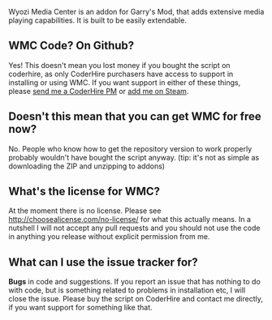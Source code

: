 Wyozi Media Center is an addon for Garry's Mod, that adds extensive media playing capabilities. It is built to be easily extendable.

## WMC Code? On Github?

Yes! This doesn't mean you lost money if you bought the script on coderhire, as only CoderHire purchasers have access to support in installing or using WMC. If you want support in either of these things, please [send me a CoderHire PM](http://coderhire.com/profile/personalmessages/send/1443) or [add me on Steam](http://steamcommunity.com/id/wyozi).

## Doesn't this mean that you can get WMC for free now?

No. People who know how to get the repository version to work properly probably wouldn't have bought the script anyway. (tip: it's not as simple as downloading the ZIP and unzipping to addons)

## What's the license for WMC?

At the moment there is no license. Please see http://choosealicense.com/no-license/ for what this actually means. In a nutshell I will not accept any pull requests and you should not use the code in anything you release without explicit permission from me.

## What can I use the issue tracker for?

**Bugs** in code and suggestions. If you report an issue that has nothing to do with code, but is something related to problems in installation etc, I will close the issue. Please buy the script on CoderHire and contact me directly, if you want support for something like that.